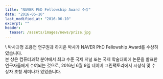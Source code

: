```yaml
---
title: "NAVER PhD Fellowship Award 수상"
date: "2016-06-10"
last_modified_at: "2016-06-10"
excerpt: ""
header:
  teaser: /assets/images/news/prize.jpg
---
```

\\
박사과정 조용연 연구원과 하지운 박사가 NAVER PhD Fellowship Award를 수상하였습니다.<br>본 상은 컴퓨터과학 분야에서 최고 수준 국제 저널 또는 국제 학술대회에 논문을 발표한 연구자들에게 수여되는 것으로, 2016년 6월 9일 네이버 그린팩토리에서 시상식 및 수상자 초청 세미나가 있었습니다.